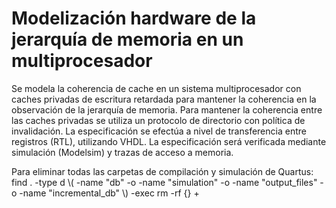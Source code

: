 # Modelización hardware de la jerarquía de memoria en un multiprocesador
Se modela la coherencia de cache en un sistema multiprocesador con caches privadas de escritura retardada para mantener la coherencia en la observación de la jerarquía de memoria.
Para mantener la coherencia entre las caches privadas se utiliza un protocolo de directorio con política de invalidación. 
La especificación se efectúa a nivel de transferencia entre registros (RTL), utilizando VHDL. La especificación será verificada mediante simulación (Modelsim) y trazas de acceso a memoria.

Para eliminar todas las carpetas de compilación y simulación de Quartus:
	find . -type d \\( -name "db" -o -name "simulation" -o -name "output_files" -o -name "incremental_db" \\) -exec rm -rf {} +
	
